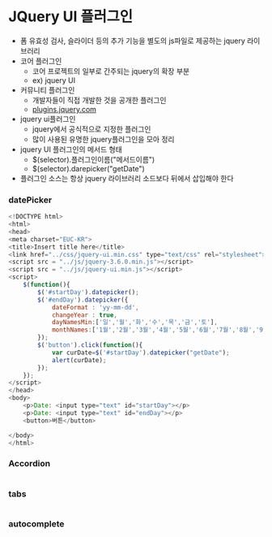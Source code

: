# JQuery UI 플러그인
- 폼 유효성 검사, 슬라이더 등의 추가 기능을 별도의 js파일로 제공하는 jquery 라이브러리
- 코어 플러그인
  - 코어 프로젝트의 일부로 간주되는 jquery의 확장 부분
  - ex) jquery UI
- 커뮤니티 플러그인
  - 개발자들이 직접 개발한 것을 공개한 플러그인
  - [plugins.jquery.com](http://plugins.jquery.com/)   
- jquery ui플러그인
  - jquery에서 공식적으로 지정한 플러그인
  - 많이 사용된 유명한 jquery플러그인을 모아 정리
- jquery UI 플러그인의 메서드 형태
  - $(selector).플러그인이름("메서드이름")
  - $(selector).darepicker("getDate")
- 플러그인 소스는 항상 jquery 라이브러리 소드보다 뒤에서 삽입해야 한다   

### datePicker   
```javascript
<!DOCTYPE html>
<html>
<head>
<meta charset="EUC-KR">
<title>Insert title here</title>
<link href="../css/jquery-ui.min.css" type="text/css" rel="stylesheet">
<script src = "../js/jquery-3.6.0.min.js"></script>
<script src = "../js/jquery-ui.min.js"></script>
<script>
	$(function(){
		$('#startDay').datepicker();
		$('#endDay').datepicker({
			dateFormat : 'yy-mm-dd',
			changeYear : true,
			dayNamesMin:['일','월','화','수','목','금','토'],
			monthNames:['1월','2월','3월','4월','5월','6월','7월','8월','9월','10월','11월','12월']
		});
		$('button').click(function(){
			var curDate=$('#startDay').datepicker("getDate");
			alert(curDate);
		});
	});
</script>
</head>
<body>
	<p>Date: <input type="text" id="startDay"></p>
	<p>Date: <input type="text" id="endDay"></p>
	<button>버튼</button>

</body>
</html>
```

### Accordion   
```javascript
```

### tabs   
```javascript
```

### autocomplete   
```javascript
```
